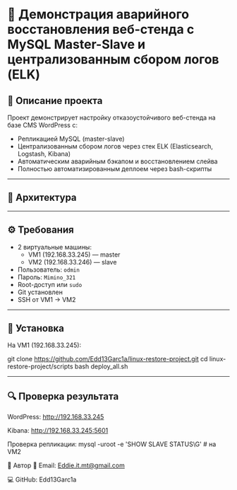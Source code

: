 # 🔧 Демонстрация аварийного восстановления веб-стенда с MySQL Master-Slave и централизованным сбором логов (ELK)

## 📌 Описание проекта

Проект демонстрирует настройку отказоустойчивого веб-стенда на базе CMS WordPress с:

- Репликацией MySQL (master-slave)
- Централизованным сбором логов через стек ELK (Elasticsearch, Logstash, Kibana)
- Автоматическим аварийным бэкапом и восстановлением слейва
- Полностью автоматизированным деплоем через bash-скрипты

---

## 🧱 Архитектура


---

## ⚙️ Требования

- 2 виртуальные машины:
  - VM1 (192.168.33.245) — master
  - VM2 (192.168.33.246) — slave
- Пользователь: `odmin`
- Пароль: `Mimino_321`
- Root-доступ или `sudo`
- Git установлен
- SSH от VM1 → VM2

---

## 🚀 Установка

На VM1 (192.168.33.245):

git clone https://github.com/Edd13Garc1a/linux-restore-project.git
cd linux-restore-project/scripts
bash deploy_all.sh

---

## 🔍  Проверка результата
WordPress: http://192.168.33.245

Kibana: http://192.168.33.245:5601

Проверка репликации:
mysql -uroot -e 'SHOW SLAVE STATUS\\G'  # на VM2

🧠 Автор
📧 Email: Eddie.it.mt@gmail.com

💻 GitHub: Edd13Garc1a
